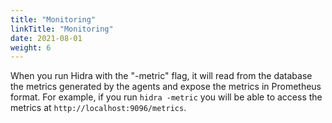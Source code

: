 ```yaml
---
title: "Monitoring"
linkTitle: "Monitoring"
date: 2021-08-01
weight: 6
---
```

When you run Hidra with the "-metric" flag, it will read from the database the metrics generated by the agents and expose the metrics in Prometheus format. For example, if you run `hidra -metric` you will be able to access the metrics at `http://localhost:9096/metrics`.